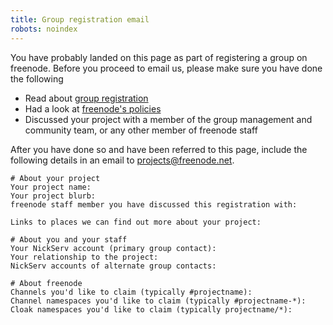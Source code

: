 ```yaml
---
title: Group registration email
robots: noindex
---
```


You have probably landed on this page as part of registering a group on freenode.
Before you proceed to email us, please make sure you have done the following

* Read about [group registration](/groupreg)
* Had a look at [freenode's policies](/policies)
* Discussed your project with a member of the group management and community team, or any other member of freenode staff

After you have done so and have been referred to this page, include the following
details in an email to <projects@freenode.net>.

    # About your project
    Your project name:
    Your project blurb:
    freenode staff member you have discussed this registration with:
    
    Links to places we can find out more about your project:
    
    # About you and your staff
    Your NickServ account (primary group contact):
    Your relationship to the project:
    NickServ accounts of alternate group contacts:
    
    # About freenode
    Channels you'd like to claim (typically #projectname):
    Channel namespaces you'd like to claim (typically #projectname-*):
    Cloak namespaces you'd like to claim (typically projectname/*):
